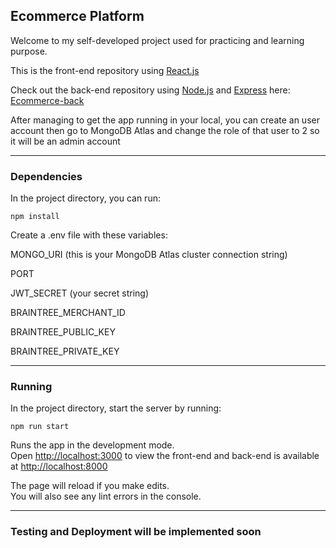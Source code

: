 ## Ecommerce Platform
Welcome to my self-developed project used for practicing and learning purpose.

This is the front-end repository using [React.js](https://github.com/facebook/create-react-app)

Check out the back-end repository using [Node.js](https://nodejs.org/en/) and [Express](http://expressjs.com/) here: [Ecommerce-back](https://github.com/hungnguyen9696/Ecommerce_Mern)

After managing to get the app running in your local, you can create an user account then go to MongoDB Atlas and change the role of that user to 2 so it will be an admin account

___
### Dependencies
In the project directory, you can run:

```
npm install
```


Create a .env file with these variables:

MONGO_URI (this is your MongoDB Atlas cluster connection string)

PORT

JWT_SECRET (your secret string)

BRAINTREE_MERCHANT_ID

BRAINTREE_PUBLIC_KEY

BRAINTREE_PRIVATE_KEY
___
### Running
In the project directory, start the server by running:

```
npm run start
```

Runs the app in the development mode.<br />
Open [http://localhost:3000](http://localhost:3000) to view the front-end and back-end is available at [http://localhost:8000](http://localhost:8000)

The page will reload if you make edits.<br />
You will also see any lint errors in the console.
___
### Testing and Deployment will be implemented soon